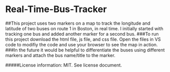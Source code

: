 # Real-Time-Bus-Tracker
##This project uses two markers on a map to track the longitude and latitude of two buses on route 1 in Boston, in real time. I initially started with tracking one bus and added another marker for a second bus.
###To run this project download the html file, js file, and css file. Open the files in VS code to modifiy the code and use your browser to see the map in action.
###In the future it would be helpful to differentiate the buses using different markers and attach the bus name/title to the marker. 

#####License information: MIT. See license document. 

